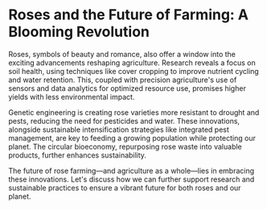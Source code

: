 # Roses and the Future of Farming: A Blooming Revolution

Roses, symbols of beauty and romance, also offer a window into the exciting advancements reshaping agriculture.  Research reveals a focus on soil health, using techniques like cover cropping to improve nutrient cycling and water retention.  This, coupled with precision agriculture's use of sensors and data analytics for optimized resource use, promises higher yields with less environmental impact.

Genetic engineering is creating rose varieties more resistant to drought and pests, reducing the need for pesticides and water.  These innovations, alongside sustainable intensification strategies like integrated pest management, are key to feeding a growing population while protecting our planet.  The circular bioeconomy, repurposing rose waste into valuable products, further enhances sustainability.

The future of rose farming—and agriculture as a whole—lies in embracing these innovations. Let's discuss how we can further support research and sustainable practices to ensure a vibrant future for both roses and our planet.